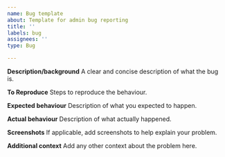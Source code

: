```yaml
---
name: Bug template
about: Template for admin bug reporting
title: ''
labels: bug
assignees: ''
type: Bug

---
```


**Description/background**
A clear and concise description of what the bug is.

**To Reproduce**
Steps to reproduce the behaviour.

**Expected behaviour**
Description of what you expected to happen.

**Actual behaviour**
Description of what actually happened.

**Screenshots**
If applicable, add screenshots to help explain your problem.

**Additional context**
Add any other context about the problem here.
